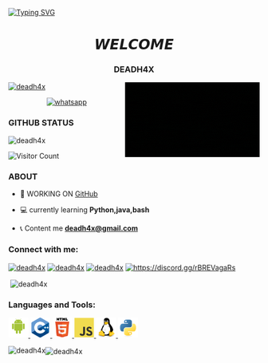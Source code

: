 [![Typing SVG](https://readme-typing-svg.herokuapp.com?font=Fuzzy+Bubbles&size=35&duration=4000&color=FF0000&width=505&height=55&lines=WELCOME+TO+MY+PROFILE+%F0%9F%9B%A1%EF%B8%8F;DEADH4X+IS+HERE)](https://git.io/typing-svg)

<h1 align="center">𝙒𝙀𝙇𝘾𝙊𝙈𝙀</h1>
<h3 align="center">DEADH4X</h3>

<p><img align="right" alt="gif" src="https://github.com/DEADH4X/DEADH4X/blob/main/20220728_223728.gif" width="270" height="150" /></p>


<p align="left"> <a href="https://github.com/ryo-ma/github-profile-trophy"><img src="https://github-profile-trophy.vercel.app/?username=deadh4x" alt="deadh4x" /></a> </p>

<p align="center"><a href="https://wa.me/message/BSNLUHMX7DGZK1"><img title="whatsapp" src="https://img.shields.io/badge/Whatsapp-black?style=for-the-badge&logo=whatsapp"></a>

<h3 align="left">GITHUB STATUS</h3>
<p align="left"> <img src="https://komarev.com/ghpvc/?username=deadh4x&label=Profile%20views&color=0e75b6&style=flat" alt="deadh4x" /> </p>


![Visitor Count](https://profile-counter.glitch.me/deadh4x/count.svg)


<h3 align="left">ABOUT</h3>

- 💼 WORKING ON [GitHub](https://github.com/DEADH4X)

- 💻 currently learning **Python,java,bash**

- 📞 Content me **deadh4x@gmail.com**

<h3 align="left">Connect with me:</h3>
<p align="left">
<a href="https://twitter.com/deadh4x" target="blank"><img align="center" src="https://raw.githubusercontent.com/rahuldkjain/github-profile-readme-generator/master/src/images/icons/Social/twitter.svg" alt="deadh4x" height="30" width="40" /></a>
<a href="https://fb.com/deadh4x" target="blank"><img align="center" src="https://raw.githubusercontent.com/rahuldkjain/github-profile-readme-generator/master/src/images/icons/Social/facebook.svg" alt="deadh4x" height="30" width="40" /></a>
<a href="https://instagram.com/deadh4x" target="blank"><img align="center" src="https://raw.githubusercontent.com/rahuldkjain/github-profile-readme-generator/master/src/images/icons/Social/instagram.svg" alt="deadh4x" height="30" width="40" /></a>
<a href="https://discord.gg/https://discord.gg/rBREVagaRs" target="blank"><img align="center" src="https://raw.githubusercontent.com/rahuldkjain/github-profile-readme-generator/master/src/images/icons/Social/discord.svg" alt="https://discord.gg/rBREVagaRs" height="30" width="40" /></a>
</p>

<p>&nbsp;<img align="center" src="https://github-readme-stats.vercel.app/api?username=deadh4x&show_icons=true&theme=synthwave" alt="deadh4x" /></p>



<h3 align="left">Languages and Tools:</h3>
<p align="left"> <a href="https://developer.android.com" target="_blank" rel="noreferrer"> <img src="https://raw.githubusercontent.com/devicons/devicon/master/icons/android/android-original-wordmark.svg" alt="android" width="40" height="40"/> </a> <a href="https://www.w3schools.com/cpp/" target="_blank" rel="noreferrer"> <img src="https://raw.githubusercontent.com/devicons/devicon/master/icons/cplusplus/cplusplus-original.svg" alt="cplusplus" width="40" height="40"/> </a> <a href="https://www.w3.org/html/" target="_blank" rel="noreferrer"> <img src="https://raw.githubusercontent.com/devicons/devicon/master/icons/html5/html5-original-wordmark.svg" alt="html5" width="40" height="40"/> </a> <a href="https://developer.mozilla.org/en-US/docs/Web/JavaScript" target="_blank" rel="noreferrer"> <img src="https://raw.githubusercontent.com/devicons/devicon/master/icons/javascript/javascript-original.svg" alt="javascript" width="40" height="40"/> </a> <a href="https://www.linux.org/" target="_blank" rel="noreferrer"> <img src="https://raw.githubusercontent.com/devicons/devicon/master/icons/linux/linux-original.svg" alt="linux" width="40" height="40"/> </a> <a href="https://www.python.org" target="_blank" rel="noreferrer"> <img src="https://raw.githubusercontent.com/devicons/devicon/master/icons/python/python-original.svg" alt="python" width="40" height="40"/> </a> </p>


<p><img align="left" src="https://github-readme-stats.vercel.app/api/top-langs?username=deadh4x&show_icons=true&locale=en&layout=compact" alt="deadh4x" /></p>


<p><img align="center" src="https://github-readme-streak-stats.herokuapp.com/?user=deadh4x&" alt="deadh4x" /></p>

